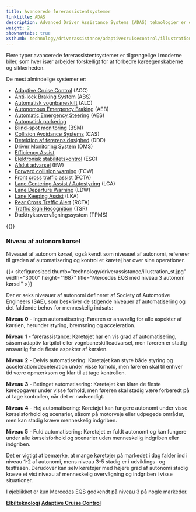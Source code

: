 ```yaml
---
title: Avancerede førerassistentsystemer
linktitle: ADAS
description: Advanced Driver Assistance Systems (ADAS) teknologier er designet til at hjælpe chauffører med at betjene deres køretøjer mere sikkert og effektivt. EVKX.net giver dig detaljer om de forskellige systemer i elbiler.
weight: 2
shownavtabs: true
xsthumb: technology/driverassistance/adaptivecruisecontrol/illustration_xst.jpg
---
```

<!-- markdownlint-disable MD033 -->
Flere typer avancerede førerassistentsystemer er tilgængelige i moderne biler, som hver især arbejder forskelligt for at forbedre køreegenskaberne og sikkerheden.

De mest almindelige systemer er:

- [Adaptive Cruise Control](adaptivecruisecontrol/) (ACC)
- [Anti-lock Braking System](antiblokeringssystem/) (ABS)
- [Automatisk vognbaneskift](automatedlanechange/) (ALC)
- [Autonomous Emergency Braking](automaticemergencybraking/) (AEB)
- [Automatic Emergency Steering](automaticemergencysteering/) (AES)
- [Automatisk parkering](automaticparking/)
- [Blind-spot monitoring](blindspotmonitoring/) (BSM)
- [Collision Avoidance Systems](collisionavoidancesystems/) (CAS)
- [Detektion af førerens døsighed](driverdrowsinessdetection/) (DDD)
- [Driver Monitoring System](drivermonitoringsystem/) (DMS)
- [Efficiency Assist](efficencyassist/)
- [Elektronisk stabilitetskontrol](electronicstabilitycontrol/) (ESC)
- [Afslut advarsel](exitwarning/) (EW)
- [Forward collision warning](forwardcollisionwarning/) (FCW)
- [Front cross traffic assist](frontcrosstrafficassist/) (FCTA)
- [Lane Centering Assist / Autostyring](autosteer/) (LCA)
- [Lane Departure Warning](lanedeparturewarning/) (LDW)
- [Lane Keeping Assist](lanekeepingassist/) (LKA)
- [Rear Cross Traffic Alert](rearcrosstrafficalert/) (RCTA)
- [Traffic Sign Recognition](trafficsignrecognition/) (TSR)
- Dæktryksovervågningssystem (TPMS)

{{<evkxdisplayaddarticle />}}

### Niveau af autonom kørsel

Niveauet af autonom kørsel, også kendt som niveauet af autonomi, refererer til graden af ​​automatisering og kontrol et køretøj har over sine operationer.

{{< sitefiguresized thumb="technology/driverassistance/illustration_st.jpg" width="3000" height="1687" title="Mercedes EQS med niveau 3 autonom kørsel" >}}

Der er seks niveauer af autonomi defineret af Society of Automotive Engineers ([SAE](https://www.sae.org/)), som beskriver de stigende niveauer af automatisering og det faldende behov for menneskelig indsats:

**Niveau 0** - Ingen automatisering: Føreren er ansvarlig for alle aspekter af kørslen, herunder styring, bremsning og acceleration.

**Niveau 1** - førerassistance: Køretøjet har en vis grad af automatisering, såsom adaptiv fartpilot eller vognbaneskifteadvarsel, men føreren er stadig ansvarlig for de fleste aspekter af kørslen.

**Niveau 2** - Delvis automatisering: Køretøjet kan styre både styring og acceleration/deceleration under visse forhold, men føreren skal til enhver tid være opmærksom og klar til at tage kontrollen.

**Niveau 3** - Betinget automatisering: Køretøjet kan klare de fleste køreopgaver under visse forhold, men føreren skal stadig være forberedt på at tage kontrollen, når det er nødvendigt.

**Niveau 4** - Høj automatisering: Køretøjet kan fungere autonomt under visse kørselsforhold og scenarier, såsom på motorveje eller udpegede områder, men kan stadig kræve menneskelig indgriben.

**Niveau 5** - Fuld automatisering: Køretøjet er fuldt autonomt og kan fungere under alle kørselsforhold og scenarier uden menneskelig indgriben eller indgriben.

Det er vigtigt at bemærke, at mange køretøjer på markedet i dag falder ind i niveau 1-2 af autonomi, mens niveau 3-5 stadig er i udviklings- og testfasen. Derudover kan selv køretøjer med højere grad af autonomi stadig kræve et vist niveau af menneskelig overvågning og indgriben i visse situationer.

I øjeblikket er kun [Mercedes EQS](../../models/mercedes/eqs/) godkendt på niveau 3 på nogle markeder.

<div class="mt-3 mb-3">
     <a href="../" class="text-decoration-none text-black"><strong><i class="bi-arrow-left"></i> Elbilteknologi</strong></a>
     <a href="adaptivecruisecontrol/" class="text-decoration-none text-black float-end"><strong>Adaptive Cruise Control <i class="bi-arrow-right"></i></strong> </a>
</div>